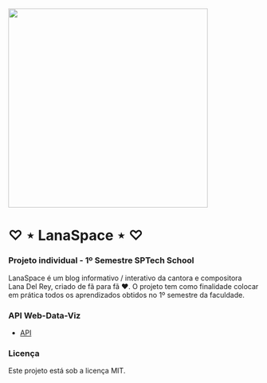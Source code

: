 # <img src="public\img\cadastro.gif" width="400"> <h1>  ♡ ⋆ LanaSpace ⋆ ♡ </h1>

### Projeto individual - 1º Semestre SPTech School

LanaSpace é um blog informativo / interativo da cantora e compositora Lana Del Rey, criado de fã para fã ❤️.
O projeto tem como finalidade colocar em prática todos os aprendizados obtidos no 1º semestre da faculdade.



### API Web-Data-Viz
- [API](https://github.com/BandTec/web-data-viz)



 
 ### Licença
Este projeto está sob a licença MIT.
